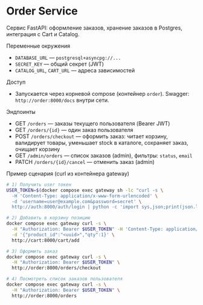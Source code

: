 Order Service
=============

Сервис FastAPI: оформление заказов, хранение заказов в Postgres, интеграция с Cart и Catalog.

Переменные окружения
- `DATABASE_URL` — `postgresql+asyncpg://...`
- `SECRET_KEY` — общий секрет (JWT)
- `CATALOG_URL`, `CART_URL` — адреса зависимостей

Доступ
- Запускается через корневой compose (контейнер `order`). Swagger: `http://order:8000/docs` внутри сети.

Эндпоинты
- GET `/orders` — заказы текущего пользователя (Bearer JWT)
- GET `/orders/{id}` — один заказ пользователя
- POST `/orders/checkout` — оформить заказ: читает корзину, валидирует товары, уменьшает stock в каталоге, сохраняет заказ, очищает корзину
- GET `/admin/orders` — список заказов (admin), фильтры: `status`, `email`
- PATCH `/orders/{id}/cancel` — отменить заказ (admin)

Пример сценария (curl из контейнера gateway)

```bash
# 1) Получить user токен
USER_TOKEN=$(docker compose exec gateway sh -lc "curl -s \
  -H 'Content-Type: application/x-www-form-urlencoded' \
  -d 'username=user@example.com&password=secret' \
  http://auth:8000/auth/login | python -c 'import sys,json;print(json.load(sys.stdin)["access_token"])'")

# 2) Добавить в корзину позицию
docker compose exec gateway curl -s \
  -H "Authorization: Bearer $USER_TOKEN" -H 'Content-Type: application/json' \
  -d '{"product_id":"<uuid>","qty":1}' \
  http://cart:8000/cart/add

# 3) Оформить заказ
docker compose exec gateway curl -s \
  -H "Authorization: Bearer $USER_TOKEN" \
  http://order:8000/orders/checkout

# 4) Посмотреть список заказов пользователя
docker compose exec gateway curl -s \
  -H "Authorization: Bearer $USER_TOKEN" \
  http://order:8000/orders
```
